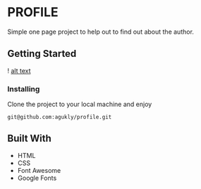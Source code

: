 # PROFILE
Simple one page project to help out to find out about the author.

## Getting Started

! [alt text](https://github.com/agukly/profile/blob/master/images/sample.png?raw=true)

### Installing
Clone the project to your local machine and enjoy

`git@github.com:agukly/profile.git`

## Built With

- HTML
- CSS
- Font Awesome
- Google Fonts

